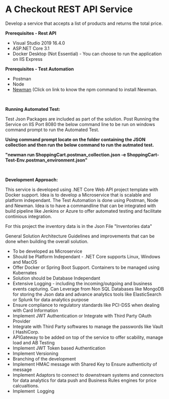 <h1>A Checkout REST API Service</h1>
<p>Develop a service that accepts a list of products and returns the total price.&nbsp;</p>
<p><strong>Prerequisites - Rest API</strong></p>
<ul>
<li>Visual Studio 2019 16.4.0</li>
<li>ASP.NET Core 3.1</li>
<li>Docker Desktop (Not Essential) - You can choose to run the application on IIS Express</li>
</ul>
<p><strong>Prerequisites - Test Automation</strong></p>
<ul>
<li>Postman</li>
<li>Node</li>
<li><a href="https://blog.postman.com/installing-newman-on-windows/" target="_blank" rel="noopener">Newman</a>&nbsp;(Click on link to know the npm command to install Newman.&nbsp;&nbsp;</li>
</ul>
<p>&nbsp;</p>
<p><strong>Running Automated Test:</strong></p>
<p>Test Json Packages are included as part of the solution. Post Running the Service on IIS Port 8080 the below command line to be run on windows command prompt to run the Automated Test.&nbsp;</p>
<p><strong>Using command prompt locate on the folder containing the JSON collection and then run the below command to run the autmated test.</strong></p>
<p><strong>"newman run ShoppingCart.postman_collection.json -e ShoppingCart-Test-Env.postman_environment.json"</strong></p>
<p>&nbsp;</p>
<p><strong>Development Approach:</strong></p>
<p>This service is developed using .NET Core Web API project template with Docker support. Idea is to develop a Microservice that is scalable and platform independant.&nbsp;The Test Automation is done using Postman, Node and Newman. Idea is to have a commandline that can be integrated with build pipeline like Jenkins or Azure to offer automated testing and facilitate continious integration.</p>
<p>For this project the inventory data is in the Json File "Inventories data"</p>
<p>General Solution Architecture Guidelines and improvements that can be done when building the overall solution.</p>
<ul>
<li>To be developed as Microservice</li>
<li>Should be Platform Independant - .NET Core supports Linux, Windows and MacOS</li>
<li>Offer Docker or Spring Boot Support. Containers to be managed using&nbsp; Kubernates</li>
<li>Solution should be Database Independant</li>
<li>Extensive Logging - including the incoming/outgoing and business events capturing. Can Leverage from Non SQL Databases like MongoDB for storing the Json data and advance analytics tools like ElasticSearch or Splunk for data analytics purpose</li>
<li>Ensure compliance to regulatory standards like PCI-DSS when dealing with Card Information</li>
<li>Implement JWT Authentication or Integrate with Third Party OAuth Provider</li>
<li>Integrate with Third Party softwares to manage the passwords like Vault ( HashiCorp.&nbsp;</li>
<li>APIGateway to be added on top of the service to offer scability, manage load and AB Testing</li>
<li>Implement JWT Token based Authentication&nbsp;</li>
<li>Implement Versioning</li>
<li>Branching of the development</li>
<li>Implement HMAC message with Shared Key to Ensure authenticity of message</li>
<li>Implement Adaptors to connect to downstream systems and connectors for data analytics for data push and Business Rules engines for price calcualtions.</li>
<li>Implement&nbsp; Logging</li>
</ul>
<p>&nbsp;</p>
<p>&nbsp;</p>
